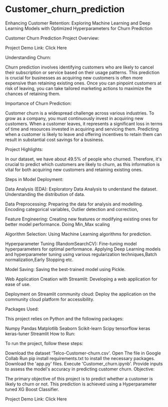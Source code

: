 # Customer_churn_prediction
Enhancing Customer Retention: Exploring  Machine Learning and Deep Learning Models with Optimized Hyperparameters for Churn Prediction

Customer Churn Prediction Project Overview:

Project Demo Link: Click Here

Understanding Churn:

Churn prediction involves identifying customers who are likely to cancel their subscription or service based on their usage patterns. This prediction is crucial for businesses as acquiring new customers is often more expensive than retaining existing ones. Once you can pinpoint customers at risk of leaving, you can take tailored marketing actions to maximize the chances of retaining them.

Importance of Churn Prediction:

Customer churn is a widespread challenge across various industries. To grow as a company, you must continuously invest in acquiring new customers. When a customer leaves, it represents a significant loss in terms of time and resources invested in acquiring and servicing them. Predicting when a customer is likely to leave and offering incentives to retain them can result in substantial cost savings for a business.

Project Highlights:

In our dataset, we have about 49.5% of people who churned. Therefore, it's crucial to predict which customers are likely to churn, as this information is vital for both acquiring new customers and retaining existing ones.

Steps in Model Deployment:

Data Analysis (EDA): Exploratory Data Analysis to understand the dataset. Understanding the distribution of data.

Data Preprocessing: Preparing the data for analysis and modelling. Encoding categorical variables, Outlier detection and  correction,

Feature Engineering: Creating new features or modifying existing ones for better model performance. Doing Min_Max scaling

Algorithm Selection: Using Machine Learning algorithms for prediction.

Hyperparameter Tuning (RandomSearchCV): Fine-tuning model hyperparameters for optimal performance.
Applying Deep Learning models and hyperparameter  tuning using various regularization techniques,Batch normalization,Early Stopping etc. 

Model Saving: Saving the best-trained model using Pickle.

Web Application Creation with Streamlit: Developing a web application for ease of use.

Deployment on Streamlit community cloud: Deploy the application on the community cloud platform for accessibility.

Packages Used:

This project relies on Python and the following packages:

Numpy
Pandas
Matplotlib
Seaborn
Scikit-learn
Scipy
tensorflow
keras
keras-tuner
Streamlit
How to Run:

To run the project, follow these steps:

Download the dataset 'Telco-Customer-churn.csv'.
Open The file in Google Collab
Run pip install requirements.txt to install the necessary packages.
Download the 'app.py' files.
Execute 'Customer_churn.ipynb'.
Provide inputs to assess the model's accuracy in predicting customer churn.
Objective:

The primary objective of this project is to predict whether a customer is likely to churn or not. This prediction is achieved using a Hyperparameter tuned  XG Boost Classifier.

Project Demo Link: Click Here
